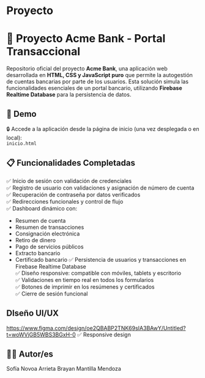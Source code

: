 # Proyecto
# 🏦 Proyecto Acme Bank - Portal Transaccional

Repositorio oficial del proyecto **Acme Bank**, una aplicación web desarrollada en **HTML, CSS y JavaScript puro** que permite la autogestión de cuentas bancarias por parte de los usuarios. Esta solución simula las funcionalidades esenciales de un portal bancario, utilizando **Firebase Realtime Database** para la persistencia de datos.

## 🚀 Demo

🔒 Accede a la aplicación desde la página de inicio (una vez desplegada o en local):  
`inicio.html`


## 📋 Funcionalidades Completadas

✅ Inicio de sesión con validación de credenciales  
✅ Registro de usuario con validaciones y asignación de número de cuenta  
✅ Recuperación de contraseña por datos verificados  
✅ Redirecciones funcionales y control de flujo  
✅ Dashboard dinámico con:
- Resumen de cuenta
- Resumen de transacciones
- Consignación electrónica
- Retiro de dinero
- Pago de servicios públicos
- Extracto bancario
- Certificado bancario
✅ Persistencia de usuarios y transacciones en Firebase Realtime Database  
✅ Diseño responsive: compatible con móviles, tablets y escritorio  
✅ Validaciones en tiempo real en todos los formularios  
✅ Botones de imprimir en los resúmenes y certificados  
✅ Cierre de sesión funcional

## DIseño UI/UX
https://www.figma.com/design/oe2QBABP2TNK69sIA3BAwY/Untitled?t=woWVjGB5WBS3BGxH-0
✅ Responsive design

## 👨‍💻 Autor/es
Sofía Novoa Arrieta
Brayan Mantilla Mendoza 






